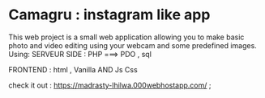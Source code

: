 # Camagru : instagram like app
This web project is  a small web application allowing you to
make basic photo and video editing using your webcam and some predefined images.
Using: 
SERVEUR SIDE : PHP ===> PDO , sql


FRONTEND : html , Vanilla AND Js Css

check it out : https://madrasty-lhilwa.000webhostapp.com/ ;
